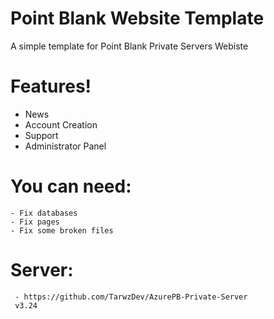 # Point Blank Website Template



A simple template for Point Blank Private Servers Webiste

# Features!

  - News
  - Account Creation
  - Support
  - Administrator Panel


# You can need:

    - Fix databases
    - Fix pages
    - Fix some broken files
    
    
 # Server:
 
     - https://github.com/TarwzDev/AzurePB-Private-Server
     v3.24
     
